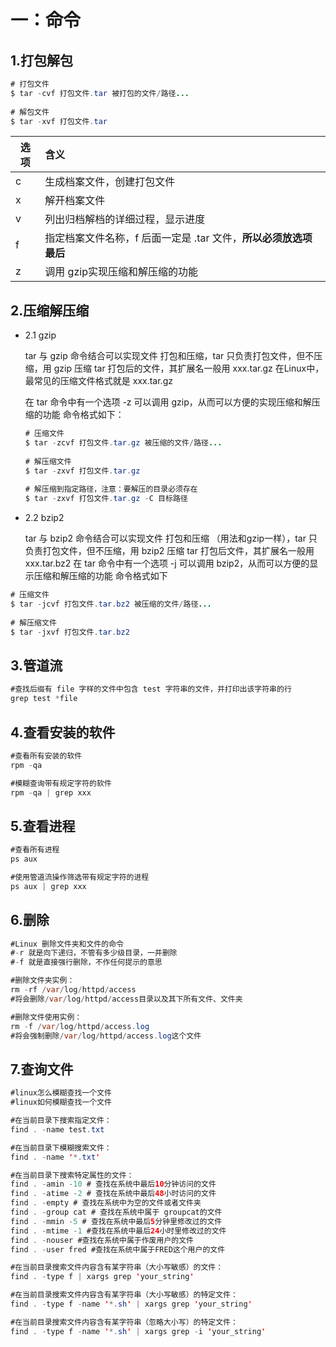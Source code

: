 # 一：命令

## 1.打包解包

~~~java
# 打包文件
$ tar -cvf 打包文件.tar 被打包的文件/路径...
 
# 解包文件
$ tar -xvf 打包文件.tar
~~~

| 选项 | 含义                                                         |
| ---- | :----------------------------------------------------------- |
| c    | 生成档案文件，创建打包文件                                   |
| x    | 解开档案文件                                                 |
| v    | 列出归档解档的详细过程，显示进度                             |
| f    | 指定档案文件名称，f 后面一定是 .tar 文件，**所以必须放选项最后** |
| z    | 调用 gzip实现压缩和解压缩的功能                              |

## 2.压缩解压缩

* 2.1 gzip 

  tar 与 gzip 命令结合可以实现文件 打包和压缩，tar 只负责打包文件，但不压缩，用 gzip 压缩 tar 打包后的文件，其扩展名一般用 xxx.tar.gz
         在Linux中，最常见的压缩文件格式就是 xxx.tar.gz

  在 tar 命令中有一个选项 -z 可以调用 gzip，从而可以方便的实现压缩和解压缩的功能
  命令格式如下：

  ~~~java
  # 压缩文件
  $ tar -zcvf 打包文件.tar.gz 被压缩的文件/路径...
   
  # 解压缩文件
  $ tar -zxvf 打包文件.tar.gz
   
  # 解压缩到指定路径，注意：要解压的目录必须存在
  $ tar -zxvf 打包文件.tar.gz -C 目标路径
  ~~~

  

* 2.2 bzip2

  tar 与 bzip2 命令结合可以实现文件 打包和压缩 （用法和gzip一样），tar 只负责打包文件，但不压缩，用 bzip2 压缩 tar 打包后文件，其扩展名一般用 xxx.tar.bz2
  在 tar 命令中有一个选项 -j 可以调用 bzip2，从而可以方便的显示压缩和解压缩的功能
  命令格式如下

~~~java
# 压缩文件
$ tar -jcvf 打包文件.tar.bz2 被压缩的文件/路径...
 
# 解压缩文件
$ tar -jxvf 打包文件.tar.bz2
~~~

## 3.管道流

~~~java
#查找后缀有 file 字样的文件中包含 test 字符串的文件，并打印出该字符串的行
grep test *file 
~~~

## 4.查看安装的软件

~~~java
#查看所有安装的软件
rpm -qa 

#模糊查询带有规定字符的软件
rpm -qa | grep xxx
~~~

## 5.查看进程

~~~java
#查看所有进程
ps aux

#使用管道流操作筛选带有规定字符的进程
ps aux | grep xxx

~~~

## 6.删除

~~~java
#Linux 删除文件夹和文件的命令
#-r 就是向下递归，不管有多少级目录，一并删除
#-f 就是直接强行删除，不作任何提示的意思

#删除文件夹实例：
rm -rf /var/log/httpd/access
#将会删除/var/log/httpd/access目录以及其下所有文件、文件夹

#删除文件使用实例：
rm -f /var/log/httpd/access.log
#将会强制删除/var/log/httpd/access.log这个文件
~~~

## 7.查询文件

~~~java
#linux怎么模糊查找一个文件
#linux如何模糊查找一个文件

#在当前目录下搜索指定文件：
find . -name test.txt

#在当前目录下模糊搜索文件：
find . -name '*.txt'

#在当前目录下搜索特定属性的文件：
find . -amin -10 # 查找在系统中最后10分钟访问的文件
find . -atime -2 # 查找在系统中最后48小时访问的文件
find . -empty # 查找在系统中为空的文件或者文件夹
find . -group cat # 查找在系统中属于 groupcat的文件
find . -mmin -5 # 查找在系统中最后5分钟里修改过的文件
find . -mtime -1 #查找在系统中最后24小时里修改过的文件
find . -nouser #查找在系统中属于作废用户的文件
find . -user fred #查找在系统中属于FRED这个用户的文件

#在当前目录搜索文件内容含有某字符串（大小写敏感）的文件：
find . -type f | xargs grep 'your_string'

#在当前目录搜索文件内容含有某字符串（大小写敏感）的特定文件：
find . -type f -name '*.sh' | xargs grep 'your_string'

#在当前目录搜索文件内容含有某字符串（忽略大小写）的特定文件：
find . -type f -name '*.sh' | xargs grep -i 'your_string'
~~~







